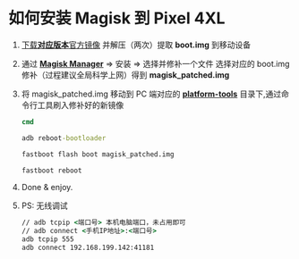 # 如何安装 Magisk 到 Pixel 4XL

1. [下载**对应版本**官方镜像](https://developers.google.cn/android/images#coral) 并解压（两次）提取 **boot.img** 到移动设备

2. 通过 [**Magisk Manager**](https://github.com/topjohnwu/Magisk/releases) => 安装 => 选择并修补一个文件 选择对应的 boot.img 修补（过程建议全局科学上网）得到 **magisk_patched.img**

3. 将 magisk_patched.img 移动到 PC 端对应的 [**platform-tools**](https://developer.android.google.cn/studio/releases/platform-tools) 目录下,通过命令行工具刷入修补好的新镜像

   ```cmd
   cmd

   adb reboot-bootloader

   fastboot flash boot magisk_patched.img

   fastboot reboot
   ```

4. Done & enjoy.

5. PS: 无线调试

   ```cmd
   // adb tcpip <端口号> 本机电脑端口，未占用即可
   // adb connect <手机IP地址>:<端口号>
   adb tcpip 555
   adb connect 192.168.199.142:41181
   ```
